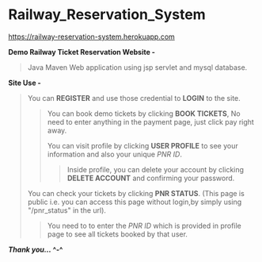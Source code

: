 # Railway_Reservation_System
https://railway-reservation-system.herokuapp.com

**Demo Railway Ticket Reservation Website -**
> Java Maven Web application using jsp servlet and mysql database.

**Site Use -**
>You can **REGISTER** and use those credential to **LOGIN** to the site.
>
>>You can book demo tickets by clicking **BOOK TICKETS**, No need to enter anything in the payment page, just click pay right away.
>>
>>You can visit profile by clicking **USER PROFILE** to see your information and also your unique *PNR ID*.
>>>
>>>Inside profile, you can delete your account by clicking **DELETE ACCOUNT** and confirming your password.
>
>You can check your tickets by clicking **PNR STATUS**. (This page is public i.e. you can access this page without login,by simply using "/pnr_status" in the url).
>>
>>You need to to enter the *PNR ID* which is provided in profile page to see all tickets booked by that user.


**_Thank you..._ ^-^**

